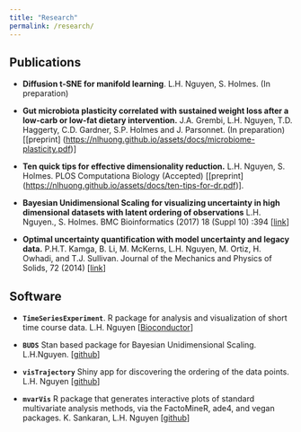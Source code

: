 ```yaml
---
title: "Research"
permalink: /research/
---
```


## Publications

- **Diffusion t-SNE for manifold learning**. L.H. Nguyen, S. Holmes. (In
preparation)

- **Gut microbiota plasticity correlated with
sustained weight loss after a low-carb or low-fat dietary intervention.**
J.A. Grembi, L.H. Nguyen, T.D. Haggerty, C.D. Gardner, S.P. Holmes
and J. Parsonnet. (In preparation) [[preprint]
(https://nlhuong.github.io/assets/docs/microbiome-plasticity.pdf)]

- **Ten quick tips for effective dimensionality reduction.**
L.H. Nguyen, S. Holmes. PLOS Computationa Biology (Accepted) [[preprint]
(https://nlhuong.github.io/assets/docs/ten-tips-for-dr.pdf)].

- **Bayesian Unidimensional Scaling for visualizing uncertainty in high
dimensional datasets with latent ordering of observations**
L.H. Nguyen., S. Holmes. BMC Bioinformatics (2017) 18 (Suppl 10) :394
[[link](https://doi.org/10.1186/s12859-017-1790-x)]

- **Optimal uncertainty quantification with model uncertainty and legacy data.**
P.H.T. Kamga, B. Li, M. McKerns, L.H. Nguyen, M. Ortiz, H. Owhadi,
and T.J. Sullivan. Journal of the Mechanics and Physics of Solids, 72 (2014) [[link](http://dx.doi.org/10.1016/j.jmps.2014.07.007)]


## Software

- **`TimeSeriesExperiment`**. R package for analysis and visualization of short
time course data. L.H. Nguyen [[Bioconductor](http://bioconductor.org/packages/release/bioc/html/TimeSeriesExperiment.html)]

- **`BUDS`** Stan based package for Bayesian Unidimensional Scaling. L.H.Nguyen.
[[github](https://github.com/nlhuong/buds)]

- **`visTrajectory`** Shiny app for discovering the ordering of the data points.
L.H. Nguyen [[github](https://nlhuong.shinyapps.io/visTrajectory/)]

- **`mvarVis`** R package that generates interactive plots of standard
multivariate analysis methods, via the FactoMineR, ade4, and vegan packages.
K. Sankaran, L.H. Nguyen [[github](https://github.com/krisrs1128/mvarVis)]

